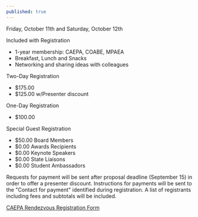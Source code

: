 ```yaml
---
published: true
---
```


Friday, October 11th and Saturday, October 12th

Included with Registration
* 1-year membership: CAEPA, COABE, MPAEA
* Breakfast, Lunch and Snacks
* Networking and sharing ideas with colleagues

Two-Day Registration
* $175.00
* $125.00 w/Presenter discount

One-Day Registration
* $100.00

Special Guest Registration
* $50.00 Board Members
* $0.00 Awards Recipients
* $0.00 Keynote Speakers
* $0.00 State Liaisons
* $0.00 Student Ambassadors


Requests for payment will be sent after proposal deadline (September 15) in order to offer a presenter discount. Instructions for payments will be sent to the "Contact for payment" identified during registration. A list of registrants including fees and subtotals will be included.

[CAEPA Rendezvous Registration Form](https://www.caepa.org/forms/rendezvous-registration.html)
